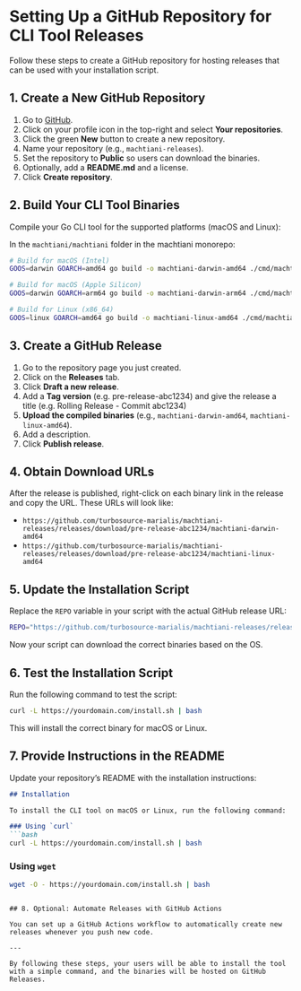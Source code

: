 
# Setting Up a GitHub Repository for CLI Tool Releases

Follow these steps to create a GitHub repository for hosting releases that can be used with your installation script.

## 1. Create a New GitHub Repository

1. Go to [GitHub](https://github.com).
2. Click on your profile icon in the top-right and select **Your repositories**.
3. Click the green **New** button to create a new repository.
4. Name your repository (e.g., `machtiani-releases`).
5. Set the repository to **Public** so users can download the binaries.
6. Optionally, add a **README.md** and a license.
7. Click **Create repository**.

## 2. Build Your CLI Tool Binaries

Compile your Go CLI tool for the supported platforms (macOS and Linux):

In the `machtiani/machtiani` folder in the machtiani monorepo:

```bash
# Build for macOS (Intel)
GOOS=darwin GOARCH=amd64 go build -o machtiani-darwin-amd64 ./cmd/machtiani

# Build for macOS (Apple Silicon)
GOOS=darwin GOARCH=arm64 go build -o machtiani-darwin-arm64 ./cmd/machtiani

# Build for Linux (x86_64)
GOOS=linux GOARCH=amd64 go build -o machtiani-linux-amd64 ./cmd/machtiani
```

## 3. Create a GitHub Release

1. Go to the repository page you just created.
2. Click on the **Releases** tab.
3. Click **Draft a new release**.
4. Add a **Tag version** (e.g. pre-release-abc1234) and give the release a title (e.g. Rolling Release - Commit abc1234)
5. **Upload the compiled binaries** (e.g., `machtiani-darwin-amd64`, `machtiani-linux-amd64`).
6. Add a description.
7. Click **Publish release**.

## 4. Obtain Download URLs

After the release is published, right-click on each binary link in the release and copy the URL. These URLs will look like:
- `https://github.com/turbosource-marialis/machtiani-releases/releases/download/pre-release-abc1234/machtiani-darwin-amd64`
- `https://github.com/turbosource-marialis/machtiani-releases/releases/download/pre-release-abc1234/machtiani-linux-amd64`

## 5. Update the Installation Script

Replace the `REPO` variable in your script with the actual GitHub release URL:

```bash
REPO="https://github.com/turbosource-marialis/machtiani-releases/releases/download/pre-release-abc1234"
```

Now your script can download the correct binaries based on the OS.

## 6. Test the Installation Script

Run the following command to test the script:

```bash
curl -L https://yourdomain.com/install.sh | bash
```

This will install the correct binary for macOS or Linux.

## 7. Provide Instructions in the README

Update your repository’s README with the installation instructions:

```markdown
## Installation

To install the CLI tool on macOS or Linux, run the following command:

### Using `curl`
```bash
curl -L https://yourdomain.com/install.sh | bash
```

### Using `wget`
```bash
wget -O - https://yourdomain.com/install.sh | bash
```
```

## 8. Optional: Automate Releases with GitHub Actions

You can set up a GitHub Actions workflow to automatically create new releases whenever you push new code.

---

By following these steps, your users will be able to install the tool with a simple command, and the binaries will be hosted on GitHub Releases.
